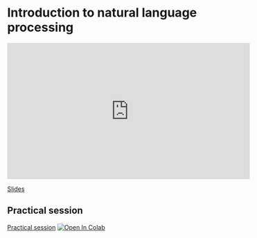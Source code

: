 # Introduction to natural language processing


<iframe width="560" height="315" src="https://www.youtube.com/embed/q8ljUfWnU00" title="YouTube video player" frameborder="0" allow="accelerometer; autoplay; clipboard-write; encrypted-media; gyroscope; picture-in-picture" allowfullscreen></iframe>

[Slides](https://docs.google.com/presentation/d/1h8YaapHjdd-Q07lGcImTMq_IUhCsQG4JVwrvzOLXh6w/edit?usp=sharing)

## Practical session

[Practical session](https://minhaskamal.github.io/DownGit/#/home?url=https://github.com/wikistat/AI-Frameworks/blob/website/nlp/INSA_NLP_TP.ipynb)
[![Open In Colab](https://colab.research.google.com/assets/colab-badge.svg)](https://colab.research.google.com/github/wikistat/AI-Frameworks/blob/website/code/nlp/INSA_NLP_TP.ipynb)

<!-- [Solution](https://minhaskamal.github.io/DownGit/#/home?url=https://github.com/wikistat/AI-Frameworks/blob/website/code/nlp/INSA_NLP_TP_solutions.ipynb)
[![Open In Colab](https://colab.research.google.com/assets/colab-badge.svg)](https://colab.research.google.com/github/wikistat/AI-Frameworks/blob/website/code/nlp/INSA_NLP_TP_solutions.ipynb) -->